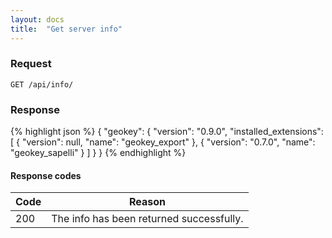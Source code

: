 ```yaml
---
layout: docs
title:  "Get server info"
---
```


### Request

``````
GET /api/info/
``````

### Response

{% highlight json %}
{
  "geokey": {
    "version": "0.9.0",
    "installed_extensions": [
      {
        "version": null,
        "name": "geokey_export"
      },
      {
        "version": "0.7.0",
        "name": "geokey_sapelli"
      }
    ]
  }
}
{% endhighlight %}

#### Response codes

Code  |  Reason
------|-----------------------------------------
 200  | The info has been returned successfully.
